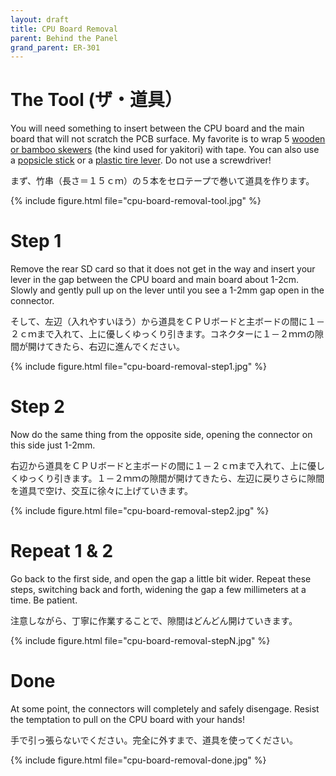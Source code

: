 ```yaml
---
layout: draft
title: CPU Board Removal
parent: Behind the Panel
grand_parent: ER-301
---
```


# The Tool (ザ・道具） 
You will need something to insert between the CPU board and the main board that will not scratch the PCB surface.  My favorite is to wrap 5 [wooden or bamboo skewers](https://www.google.co.jp/search?biw=1680&bih=953&tbm=isch&sa=1&ei=vIx2W5q8DMiy8QX20o2ACA&q=wooden+skewers&oq=wooden+skewers&gs_l=img.3..0l5j0i30k1l5.2746.5810.0.5957.16.10.1.5.5.0.113.866.7j3.10.0....0...1c.1.64.img..0.16.885...0i67k1.0.v9PhXyAr_0c) (the kind used for yakitori) with tape.  You can also use a [popsicle stick](https://www.google.co.jp/search?q=popsicle+stick&source=lnms&tbm=isch&sa=X&ved=0ahUKEwiKlp_b2vPcAhXJE7wKHQ3lBJMQ_AUICigB&biw=1680&bih=953) or a [plastic tire lever](https://www.google.co.jp/search?biw=1680&bih=953&tbm=isch&sa=1&ei=N412W5DGMY3m8wWMhqLoDg&q=plastic+tire+lever&oq=plastic+tire+lever&gs_l=img.3..0i30k1.34411.34411.0.34732.1.1.0.0.0.0.76.76.1.1.0....0...1c.1.64.img..0.1.75....0.Gs11orKPqkU).  Do not use a screwdriver!

まず、竹串（長さ＝１５ｃｍ）の５本をセロテープで巻いて道具を作ります。

{% include figure.html
file="cpu-board-removal-tool.jpg"
%}

# Step 1 
Remove the rear SD card so that it does not get in the way and insert your lever in the gap between the CPU board and main board about 1-2cm.  Slowly and gently pull up on the lever until you see a 1-2mm gap open in the connector.

そして、左辺（入れやすいほう）から道具をＣＰＵボードと主ボードの間に１－２ｃｍまで入れて、上に優しくゆっくり引きます。コネクターに１－２ｍｍの隙間が開けてきたら、右辺に進んでください。

{% include figure.html
file="cpu-board-removal-step1.jpg"
%}

# Step 2 
Now do the same thing from the opposite side, opening the connector on this side just 1-2mm.

右辺から道具をＣＰＵボードと主ボードの間に１－２ｃｍまで入れて、上に優しくゆっくり引きます。１－２ｍｍの隙間が開けてきたら、左辺に戻りさらに隙間を道具で空け、交互に徐々に上げていきます。

{% include figure.html
file="cpu-board-removal-step2.jpg"
%}

# Repeat 1 & 2 
Go back to the first side, and open the gap a little bit wider.  Repeat these steps, switching back and forth, widening the gap a few millimeters at a time.  Be patient.

注意しながら、丁寧に作業することで、隙間はどんどん開けていきます。

{% include figure.html
file="cpu-board-removal-stepN.jpg"
%}

# Done 
At some point, the connectors will completely and safely disengage.  Resist the temptation to pull on the CPU board with your hands!

手で引っ張らないでください。完全に外すまで、道具を使ってください。

{% include figure.html
file="cpu-board-removal-done.jpg"
%}
